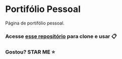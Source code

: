 # Portifólio Pessoal

Página de portifólio pessoal.

### Acesse [esse repositório](https://github.com/ashutosh1919/masterPortfolio) para clone e usar 📋

### Gostou? STAR ME ⭐
